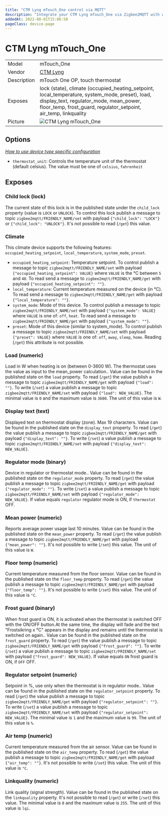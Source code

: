 ```yaml
---
title: "CTM Lyng mTouch_One control via MQTT"
description: "Integrate your CTM Lyng mTouch_One via Zigbee2MQTT with whatever smart home infrastructure you are using without the vendor's bridge or gateway."
addedAt: 2022-08-01T15:06:58
pageClass: device-page
---
```


<!-- !!!! -->
<!-- ATTENTION: This file is auto-generated through docgen! -->
<!-- You can only edit the "Notes"-Section between the two comment lines "Notes BEGIN" and "Notes END". -->
<!-- Do not use h1 or h2 heading within "## Notes"-Section. -->
<!-- !!!! -->

# CTM Lyng mTouch_One

|     |     |
|-----|-----|
| Model | mTouch_One  |
| Vendor  | [CTM Lyng](/supported-devices/#v=CTM%20Lyng)  |
| Description | mTouch One OP, touch thermostat |
| Exposes | lock (state), climate (occupied_heating_setpoint, local_temperature, system_mode, preset), load, display_text, regulator_mode, mean_power, floor_temp, frost_guard, regulator_setpoint, air_temp, linkquality |
| Picture | ![CTM Lyng mTouch_One](https://www.zigbee2mqtt.io/images/devices/mTouch_One.jpg) |


<!-- Notes BEGIN: You can edit here. Add "## Notes" headline if not already present. -->


<!-- Notes END: Do not edit below this line -->



## Options
*[How to use device type specific configuration](../guide/configuration/devices-groups.md#specific-device-options)*

* `thermostat_unit`: Controls the temperature unit of the thermostat (default celsius). The value must be one of `celsius`, `fahrenheit`


## Exposes

### Child lock (lock)
The current state of this lock is in the published state under the `child_lock` property (value is `LOCK` or `UNLOCK`).
To control this lock publish a message to topic `zigbee2mqtt/FRIENDLY_NAME/set` with payload `{"child_lock": "LOCK"}` or `{"child_lock": "UNLOCK"}`.
It's not possible to read (`/get`) this value.

### Climate 
This climate device supports the following features: `occupied_heating_setpoint`, `local_temperature`, `system_mode`, `preset`.
- `occupied_heating_setpoint`: Temperature setpoint. To control publish a message to topic `zigbee2mqtt/FRIENDLY_NAME/set` with payload `{"occupied_heating_setpoint": VALUE}` where `VALUE` is the °C between `5` and `40`. To read send a message to `zigbee2mqtt/FRIENDLY_NAME/get` with payload `{"occupied_heating_setpoint": ""}`.
- `local_temperature`: Current temperature measured on the device (in °C). To read send a message to `zigbee2mqtt/FRIENDLY_NAME/get` with payload `{"local_temperature": ""}`.
- `system_mode`: Mode of this device. To control publish a message to topic `zigbee2mqtt/FRIENDLY_NAME/set` with payload `{"system_mode": VALUE}` where `VALUE` is one of: `off`, `heat`. To read send a message to `zigbee2mqtt/FRIENDLY_NAME/get` with payload `{"system_mode": ""}`.
- `preset`: Mode of this device (similar to system_mode). To control publish a message to topic `zigbee2mqtt/FRIENDLY_NAME/set` with payload `{"preset": VALUE}` where `VALUE` is one of: `off`, `away`, `sleep`, `home`. Reading (`/get`) this attribute is not possible.

### Load (numeric)
Load in W when heating is on (between 0-3600 W). The thermostat uses the value as input to the mean_power calculation..
Value can be found in the published state on the `load` property.
To read (`/get`) the value publish a message to topic `zigbee2mqtt/FRIENDLY_NAME/get` with payload `{"load": ""}`.
To write (`/set`) a value publish a message to topic `zigbee2mqtt/FRIENDLY_NAME/set` with payload `{"load": NEW_VALUE}`.
The minimal value is `0` and the maximum value is `3600`.
The unit of this value is `W`.

### Display text (text)
Displayed text on thermostat display (zone). Max 19 characters.
Value can be found in the published state on the `display_text` property.
To read (`/get`) the value publish a message to topic `zigbee2mqtt/FRIENDLY_NAME/get` with payload `{"display_text": ""}`.
To write (`/set`) a value publish a message to topic `zigbee2mqtt/FRIENDLY_NAME/set` with payload `{"display_text": NEW_VALUE}`.

### Regulator mode (binary)
Device in regulator or thermostat mode..
Value can be found in the published state on the `regulator_mode` property.
To read (`/get`) the value publish a message to topic `zigbee2mqtt/FRIENDLY_NAME/get` with payload `{"regulator_mode": ""}`.
To write (`/set`) a value publish a message to topic `zigbee2mqtt/FRIENDLY_NAME/set` with payload `{"regulator_mode": NEW_VALUE}`.
If value equals `regulator` regulator mode is ON, if `thermostat` OFF.

### Mean power (numeric)
Reports average power usage last 10 minutes.
Value can be found in the published state on the `mean_power` property.
To read (`/get`) the value publish a message to topic `zigbee2mqtt/FRIENDLY_NAME/get` with payload `{"mean_power": ""}`.
It's not possible to write (`/set`) this value.
The unit of this value is `W`.

### Floor temp (numeric)
Current temperature measured from the floor sensor.
Value can be found in the published state on the `floor_temp` property.
To read (`/get`) the value publish a message to topic `zigbee2mqtt/FRIENDLY_NAME/get` with payload `{"floor_temp": ""}`.
It's not possible to write (`/set`) this value.
The unit of this value is `°C`.

### Frost guard (binary)
When frost guard is ON, it is activated when the thermostat is switched OFF with the ON/OFF button.At the same time, the display will fade and the text "Frostsikring x °C" appears in the display and remains until the thermostat is switched on again..
Value can be found in the published state on the `frost_guard` property.
To read (`/get`) the value publish a message to topic `zigbee2mqtt/FRIENDLY_NAME/get` with payload `{"frost_guard": ""}`.
To write (`/set`) a value publish a message to topic `zigbee2mqtt/FRIENDLY_NAME/set` with payload `{"frost_guard": NEW_VALUE}`.
If value equals `ON` frost guard is ON, if `OFF` OFF.

### Regulator setpoint (numeric)
Setpoint in %, use only when the thermostat is in regulator mode..
Value can be found in the published state on the `regulator_setpoint` property.
To read (`/get`) the value publish a message to topic `zigbee2mqtt/FRIENDLY_NAME/get` with payload `{"regulator_setpoint": ""}`.
To write (`/set`) a value publish a message to topic `zigbee2mqtt/FRIENDLY_NAME/set` with payload `{"regulator_setpoint": NEW_VALUE}`.
The minimal value is `1` and the maximum value is `99`.
The unit of this value is `%`.

### Air temp (numeric)
Current temperature measured from the air sensor.
Value can be found in the published state on the `air_temp` property.
To read (`/get`) the value publish a message to topic `zigbee2mqtt/FRIENDLY_NAME/get` with payload `{"air_temp": ""}`.
It's not possible to write (`/set`) this value.
The unit of this value is `°C`.

### Linkquality (numeric)
Link quality (signal strength).
Value can be found in the published state on the `linkquality` property.
It's not possible to read (`/get`) or write (`/set`) this value.
The minimal value is `0` and the maximum value is `255`.
The unit of this value is `lqi`.

